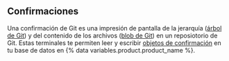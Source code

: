 ## Confirmaciones

Una confirmación de Git es una impresión de pantalla de la jerarquía ([árbol de Git](/rest/reference/git#trees)) y del contenido de los archivos ([blob de Git](/rest/reference/git#blobs)) en un reposiotorio de Git. Estas terminales te permiten leer y escribir [objetos de confirmación](https://git-scm.com/book/en/v1/Git-Internals-Git-Objects#Commit-Objects) en tu base de datos en {% data variables.product.product_name %}.